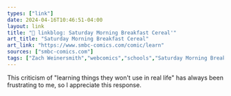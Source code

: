 ```yaml
---
types: ["link"]
date: 2024-04-16T10:46:51-04:00
layout: link
title: "🔗 linkblog: Saturday Morning Breakfast Cereal'"
art_title: "Saturday Morning Breakfast Cereal"
art_link: "https://www.smbc-comics.com/comic/learn"
sources: ["smbc-comics.com"]
tags: ["Zach Weinersmith","webcomics","schools","Saturday Morning Breakfast Cereal"]
---
```

This criticism of "learning things they won't use in real life" has always been frustrating to me, so I appreciate this response.
